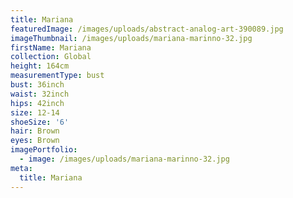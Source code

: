 ```yaml
---
title: Mariana
featuredImage: /images/uploads/abstract-analog-art-390089.jpg
imageThumbnail: /images/uploads/mariana-marinno-32.jpg
firstName: Mariana
collection: Global
height: 164cm
measurementType: bust
bust: 36inch
waist: 32inch
hips: 42inch
size: 12-14
shoeSize: '6'
hair: Brown
eyes: Brown
imagePortfolio:
  - image: /images/uploads/mariana-marinno-32.jpg
meta:
  title: Mariana
---
```


